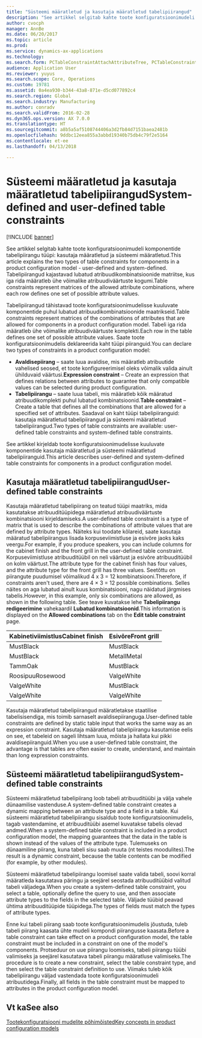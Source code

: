 ```yaml
---
title: "Süsteemi määratletud ja kasutaja määratletud tabelipiirangud"
description: "See artikkel selgitab kahte toote konfiguratsioonimudeli komponentide tabelipiirangu tüüpi: kasutaja määratletud ja süsteemi määratletud. Tabelipiirangud kajastavad lubatud atribuudikombinatsioonide matriitse, kus iga rida määratleb ühe võimalike atribuudiväärtuste kogumi."
author: cvocph
manager: AnnBe
ms.date: 06/20/2017
ms.topic: article
ms.prod: 
ms.service: dynamics-ax-applications
ms.technology: 
ms.search.form: PCTableConstraintAttachAttributeTree, PCTableConstraintColumnSystem, PCTableConstraintContentUserDef, PCTableConstraintDefinition, PCTableConstraintWizard
audience: Application User
ms.reviewer: yuyus
ms.search.scope: Core, Operations
ms.custom: 19781
ms.assetid: 0a4ea930-b344-43a8-871e-d5cd077892c4
ms.search.region: Global
ms.search.industry: Manufacturing
ms.author: conradv
ms.search.validFrom: 2016-02-28
ms.dyn365.ops.version: AX 7.0.0
ms.translationtype: HT
ms.sourcegitcommit: a8b5a5af5108744406a3d2fb84d7151baea2481b
ms.openlocfilehash: 9ddbc12eea855a3abbd19340b75db4c79f2e5164
ms.contentlocale: et-ee
ms.lasthandoff: 04/13/2018

---
```


# <a name="system-defined-and-user-defined-table-constraints"></a><span data-ttu-id="44153-104">Süsteemi määratletud ja kasutaja määratletud tabelipiirangud</span><span class="sxs-lookup"><span data-stu-id="44153-104">System-defined and user-defined table constraints</span></span>

[!INCLUDE [banner](../includes/banner.md)]

<span data-ttu-id="44153-105">See artikkel selgitab kahte toote konfiguratsioonimudeli komponentide tabelipiirangu tüüpi: kasutaja määratletud ja süsteemi määratletud.</span><span class="sxs-lookup"><span data-stu-id="44153-105">This article explains the two types of table constraints for components in a product configuration model -  user-defined and system-defined.</span></span> <span data-ttu-id="44153-106">Tabelipiirangud kajastavad lubatud atribuudikombinatsioonide matriitse, kus iga rida määratleb ühe võimalike atribuudiväärtuste kogumi.</span><span class="sxs-lookup"><span data-stu-id="44153-106">Table constraints represent matrices of the allowed attribute combinations, where each row defines one set of possible attribute values.</span></span>

<span data-ttu-id="44153-107">Tabelipiirangud tähistavad toote konfiguratsioonimudelisse kuuluvate komponentide puhul lubatud atribuudikombinatsioonide maatrikseid.</span><span class="sxs-lookup"><span data-stu-id="44153-107">Table constraints represent matrices of the combinations of attributes that are allowed for components in a product configuration model.</span></span> <span data-ttu-id="44153-108">Tabeli iga rida määratleb ühe võimalike atribuudiväärtuste komplekti.</span><span class="sxs-lookup"><span data-stu-id="44153-108">Each row in the table defines one set of possible attribute values.</span></span> <span data-ttu-id="44153-109">Saate toote konfiguratsioonimudelis deklareerida kaht tüüpi piiranguid.</span><span class="sxs-lookup"><span data-stu-id="44153-109">You can declare two types of constraints in a product configuration model:</span></span>

-   <span data-ttu-id="44153-110">**Avaldisepiirang** – saate luua avaldise, mis määratleb atribuutide vahelised seosed, et toote konfigureerimisel oleks võimalik valida ainult ühilduvaid väärtusi.</span><span class="sxs-lookup"><span data-stu-id="44153-110">**Expression constraint** – Create an expression that defines relations between attributes to guarantee that only compatible values can be selected during product configuration.</span></span>
-   <span data-ttu-id="44153-111">**Tabelipiirangu** – saate luua tabeli, mis määratleb kõik määratud atribuudikomplekti puhul lubatud kombinatsioonid.</span><span class="sxs-lookup"><span data-stu-id="44153-111">**Table constraint** – Create a table that defines all the combinations that are allowed for a specified set of attributes.</span></span> <span data-ttu-id="44153-112">Saadaval on kaht tüüpi tabelipiiranguid: kasutaja määratletud tabelipiirangud ja süsteemi määratletud tabelipiirangud.</span><span class="sxs-lookup"><span data-stu-id="44153-112">Two types of table constraints are available: user-defined table constraints and system-defined table constraints.</span></span>

<span data-ttu-id="44153-113">See artikkel kirjeldab toote konfiguratsioonimudelisse kuuluvate komponentide kasutaja määratletud ja süsteemi määratletud tabelipiiranguid.</span><span class="sxs-lookup"><span data-stu-id="44153-113">This article describes user-defined and system-defined table constraints for components in a product configuration model.</span></span>

## <a name="user-defined-table-constraints"></a><span data-ttu-id="44153-114">Kasutaja määratletud tabelipiirangud</span><span class="sxs-lookup"><span data-stu-id="44153-114">User-defined table constraints</span></span>
<span data-ttu-id="44153-115">Kasutaja määratletud tabelipiirang on teatud tüüpi maatriks, mida kasutatakse atribuuditüüpidega määratletud atribuudiväärtuste kombinatsiooni kirjeldamiseks.</span><span class="sxs-lookup"><span data-stu-id="44153-115">A user-defined table constraint is a type of matrix that is used to describe the combinations of attribute values that are defined by attribute types.</span></span> <span data-ttu-id="44153-116">Näiteks kui toodate kõlareid, saate kasutaja määratud tabelipiirangus lisada korpuseviimistluse ja esivõre jaoks kaks veergu.</span><span class="sxs-lookup"><span data-stu-id="44153-116">For example, if you produce speakers, you can include columns for the cabinet finish and the front grill in the user-defined table constraint.</span></span> <span data-ttu-id="44153-117">Korpuseviimistluse atribuuditüübil on neli väärtust ja esivõre atribuuditüübil on kolm väärtust.</span><span class="sxs-lookup"><span data-stu-id="44153-117">The attribute type for the cabinet finish has four values, and the attribute type for the front grill has three values.</span></span> <span data-ttu-id="44153-118">Seetõttu on piirangute puudumisel võimalikud 4 x 3 = 12 kombinatsiooni.</span><span class="sxs-lookup"><span data-stu-id="44153-118">Therefore, if constraints aren't used, there are 4 × 3 = 12 possible combinations.</span></span> <span data-ttu-id="44153-119">Selles näites on aga lubatud ainult kuus kombinatsiooni, nagu näidatud järgmises tabelis.</span><span class="sxs-lookup"><span data-stu-id="44153-119">However, in this example, only six combinations are allowed, as shown in the following table.</span></span> <span data-ttu-id="44153-120">See teave kuvatakse lehe **Tabelipiirangu redigeerimine** vahekaardil **Lubatud kombinatsioonid**.</span><span class="sxs-lookup"><span data-stu-id="44153-120">This information is displayed on the **Allowed combinations** tab on the **Edit table constraint** page.</span></span>

| <span data-ttu-id="44153-121">Kabinetiviimistlus</span><span class="sxs-lookup"><span data-stu-id="44153-121">Cabinet finish</span></span> | <span data-ttu-id="44153-122">Esivõre</span><span class="sxs-lookup"><span data-stu-id="44153-122">Front grill</span></span> |
|----------------|-------------|
| <span data-ttu-id="44153-123">Must</span><span class="sxs-lookup"><span data-stu-id="44153-123">Black</span></span>          | <span data-ttu-id="44153-124">Must</span><span class="sxs-lookup"><span data-stu-id="44153-124">Black</span></span>       |
| <span data-ttu-id="44153-125">Must</span><span class="sxs-lookup"><span data-stu-id="44153-125">Black</span></span>          | <span data-ttu-id="44153-126">Metall</span><span class="sxs-lookup"><span data-stu-id="44153-126">Metal</span></span>       |
| <span data-ttu-id="44153-127">Tamm</span><span class="sxs-lookup"><span data-stu-id="44153-127">Oak</span></span>            | <span data-ttu-id="44153-128">Must</span><span class="sxs-lookup"><span data-stu-id="44153-128">Black</span></span>       |
| <span data-ttu-id="44153-129">Roosipuu</span><span class="sxs-lookup"><span data-stu-id="44153-129">Rosewood</span></span>       | <span data-ttu-id="44153-130">Valge</span><span class="sxs-lookup"><span data-stu-id="44153-130">White</span></span>       |
| <span data-ttu-id="44153-131">Valge</span><span class="sxs-lookup"><span data-stu-id="44153-131">White</span></span>          | <span data-ttu-id="44153-132">Must</span><span class="sxs-lookup"><span data-stu-id="44153-132">Black</span></span>       |
| <span data-ttu-id="44153-133">Valge</span><span class="sxs-lookup"><span data-stu-id="44153-133">White</span></span>          | <span data-ttu-id="44153-134">Valge</span><span class="sxs-lookup"><span data-stu-id="44153-134">White</span></span>       |

<span data-ttu-id="44153-135">Kasutaja määratletud tabelipiirangud määratletakse staatilise tabelisisendiga, mis toimib sarnaselt avaldisepiiranguga.</span><span class="sxs-lookup"><span data-stu-id="44153-135">User-defined table constraints are defined by static table input that works the same way as an expression constraint.</span></span> <span data-ttu-id="44153-136">Kasutaja määratletud tabelipiirangu kasutamise eelis on see, et tabeleid on sageli lihtsam luua, mõista ja hallata kui pikki avaldisepiiranguid.</span><span class="sxs-lookup"><span data-stu-id="44153-136">When you use a user-defined table constraint, the advantage is that tables are often easier to create, understand, and maintain than long expression constraints.</span></span>

## <a name="system-defined-table-constraints"></a><span data-ttu-id="44153-137">Süsteemi määratletud tabelipiirangud</span><span class="sxs-lookup"><span data-stu-id="44153-137">System-defined table constraints</span></span>
<span data-ttu-id="44153-138">Süsteemi määratletud tabelipiirang loob tabeli atribuuditüübi ja välja vahele dünaamilise vastenduse.</span><span class="sxs-lookup"><span data-stu-id="44153-138">A system-defined table constraint creates a dynamic mapping between an attribute type and a field in a table.</span></span> <span data-ttu-id="44153-139">Kui süsteemi määratletud tabelipiirangu sisaldub toote konfiguratsioonimudelis, tagab vastendamine, et atribuuditüübi asemel kuvatakse tabelis olevad andmed.</span><span class="sxs-lookup"><span data-stu-id="44153-139">When a system-defined table constraint is included in a product configuration model, the mapping guarantees that the data in the table is shown instead of the values of the attribute type.</span></span> <span data-ttu-id="44153-140">Tulemuseks on dünaamiline piirang, kuna tabeli sisu saab muuta (nt teistes moodulites).</span><span class="sxs-lookup"><span data-stu-id="44153-140">The result is a dynamic constraint, because the table contents can be modified (for example, by other modules).</span></span>  

<span data-ttu-id="44153-141">Süsteemi määratletud tabelipiirangu loomisel saate valida tabeli, soovi korral määratleda kasutatava päringu ja seejärel seostada atribuuditüübid valitud tabeli väljadega.</span><span class="sxs-lookup"><span data-stu-id="44153-141">When you create a system-defined table constraint, you select a table, optionally define the query to use, and then associate attribute types to the fields in the selected table.</span></span> <span data-ttu-id="44153-142">Väljade tüübid peavad ühtima atribuuditüüpide tüüpidega.</span><span class="sxs-lookup"><span data-stu-id="44153-142">The types of fields must match the types of attribute types.</span></span>  

<span data-ttu-id="44153-143">Enne kui tabeli piirang saab toote konfiguratsioonimudelis jõustuda, tuleb tabeli piirang kaasata ühte mudeli kompondi piirangusse kaasata.</span><span class="sxs-lookup"><span data-stu-id="44153-143">Before a table constraint can take effect on a product configuration model, the table constraint must be included in a constraint on one of the model's components.</span></span> <span data-ttu-id="44153-144">Protseduur on uue piirangu loomiseks, tabeli piirangu tüübi valimiseks ja seejärel kasutatava tabeli piirangu määratluse valimiseks.</span><span class="sxs-lookup"><span data-stu-id="44153-144">The procedure is to create a new constraint, select the table constraint type, and then select the table constraint definition to use.</span></span> <span data-ttu-id="44153-145">Viimaks tuleb kõik tabelipiirangu väljad vastendada toote konfiguratsioonimudeli atribuutidega.</span><span class="sxs-lookup"><span data-stu-id="44153-145">Finally, all fields in the table constraint must be mapped to attributes in the product configuration model.</span></span>

<a name="see-also"></a><span data-ttu-id="44153-146">Vt ka</span><span class="sxs-lookup"><span data-stu-id="44153-146">See also</span></span>
--------

[<span data-ttu-id="44153-147">Tootekonfiguratsiooni mudelite põhimõisted</span><span class="sxs-lookup"><span data-stu-id="44153-147">Key concepts in product configuration models</span></span>](product-configuration-models.md)




